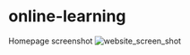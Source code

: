 # online-learning

Homepage screenshot
![website_screen_shot](https://user-images.githubusercontent.com/29842242/43469725-dc3095c0-94b4-11e8-987e-8ee8bd409e61.png)
